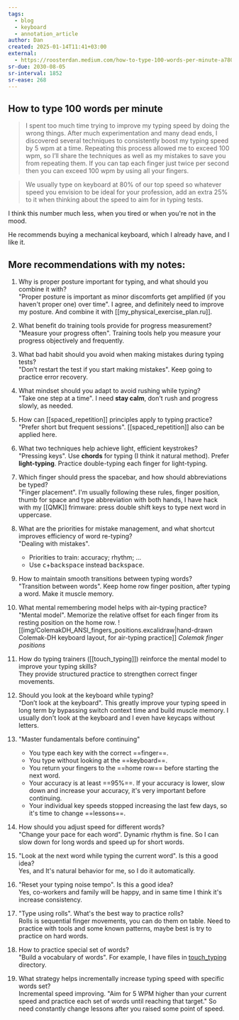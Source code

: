 ```yaml
---
tags:
  - blog
  - keyboard
  - annotation_article
author: Dan
created: 2025-01-14T11:41+03:00
external:
  - https://roosterdan.medium.com/how-to-type-100-words-per-minute-a780fd80fd27
sr-due: 2030-08-05
sr-interval: 1852
sr-ease: 268
---
```


## How to type 100 words per minute

> I spent too much time trying to improve my typing speed by doing the wrong things. After much experimentation and many dead ends, I discovered several techniques to consistently boost my typing speed by 5 wpm at a time. Repeating this process allowed me to exceed 100 wpm, so I’ll share the techniques as well as my mistakes to save you from repeating them. If you can tap each finger just twice per second then you can exceed 100 wpm by using all your fingers.

> We usually type on keyboard at 80% of our top speed so whatever speed you envision to be ideal for your profession, add an extra 25% to it when thinking about the speed to aim for in typing tests.

I think this number much less, when you tired or when you're not in the mood.

He recommends buying a mechanical keyboard, which I already have, and I like it.

## More recommendations with my notes:

1. Why is proper posture important for typing, and what should you combine it with?
   <br class="f">
"Proper posture is important as minor discomforts get amplified (if you haven't proper one) over time". I agree, and definitely need to improve my posture. And combine it with [[my_physical_exercise_plan.ru]]. <!--SR:!2025-02-03,2,248-->

2. What benefit do training tools provide for progress measurement?
   <br class="f">
"Measure your progress often". Training tools help you measure your progress objectively and frequently.

3. What bad habit should you avoid when making mistakes during typing tests?
   <br class="f">
"Don’t restart the test if you start making mistakes". Keep going to practice error recovery.

4. What mindset should you adapt to avoid rushing while typing?
   <br class="f">
"Take one step at a time". I need **stay calm**, don't rush and progress slowly, as needed.

5. How can [[spaced_repetition]] principles apply to typing practice?
   <br class="f">
"Prefer short but frequent sessions". [[spaced_repetition]] also can be applied here.

6. What two techniques help achieve light, efficient keystrokes?
   <br class="f">
"Pressing keys". Use **chords** for typing (I think it natural method). Prefer **light-typing**. Practice double-typing each finger for light-typing.

7. Which finger should press the spacebar, and how should abbreviations be typed?
   <br class="f">
"Finger placement". I'm usually following these rules, finger position, thumb for space and type abbreviation with both hands, I have hack with my [[QMK]] frimware: press double shift keys to type next word in uppercase.

8. What are the priorities for mistake management, and what shortcut improves efficiency of word re-typing?
   <br class="f">
"Dealing with mistakes".
   - Priorities to train: accuracy; rhythm; ...
   - Use <kbd>c</kbd>+<kbd>backspace</kbd> instead <kbd>backspace</kbd>.

9. How to maintain smooth transitions between typing words?
   <br class="f">
"Transition between words". Keep home row finger position, after typing a word. Make it muscle memory.

10. What mental remembering model helps with air-typing practice?
    <br class="f">
"Mental model". Memorize the relative offset for each finger from its resting position on the home row. ![[img/ColemakDH_ANSI_fingers_positions.excalidraw|hand-drawn Colemak-DH keyboard layout, for air-typing practice]] _Colemak finger positions_

11. How do typing trainers ([[touch_typing]]) reinforce the mental model to improve your typing skills?
    <br class="f">
They provide structured practice to strengthen correct finger movements.

12. Should you look at the keyboard while typing?
    <br class="f">
"Don’t look at the keyboard". This greatly improve your typing speed in long term by bypassing switch context time and build muscle memory. I usually don't look at the keyboard and I even have keycaps without letters.

13. "Master fundamentals before continuing"
    <br class="f">
    - You type each key with the correct ==finger==.
    - You type without looking at the ==keyboard==.
    - You return your fingers to the ==home row== before starting the next word.
    - Your accuracy is at least ==95%==. If your accuracy is lower, slow down and increase your accuracy, it's very important before continuing.
    - Your individual key speeds stopped increasing the last few days, so it's time to change ==lessons==.

14. How should you adjust speed for different words?
    <br class="f">
"Change your pace for each word". Dynamic rhythm is fine. So I can slow down for long words and speed up for short words.

15. "Look at the next word while typing the current word". Is this a good idea?
    <br class="f">
Yes, and It's natural behavior for me, so I do it automatically.

16. "Reset your typing noise tempo". Is this a good idea?
    <br class="f">
Yes, co-workers and family will be happy, and in same time I think it's increase consistency.

17. "Type using rolls". What's the best way to practice rolls?
    <br class="f">
Rolls is sequential finger movements, you can do them on table. Need to practice with tools and some known patterns, maybe best is try to practice on hard words.

18. How to practice special set of words?
    <br class="f">
"Build a vocabulary of words". For example, I have files in [touch_typing](file://touch_typing/) directory.

19. What strategy helps incrementally increase typing speed with specific words set?
    <br class="f">
Incremental speed improving. "Aim for 5 WPM higher than your current speed and practice each set of words until reaching that target." So need constantly change lessons after you raised some point of speed.
